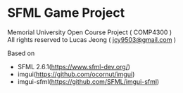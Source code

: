 ﻿# SFML Game Project
Memorial University Open Course Project ( COMP4300 )  
All rights reserved to Lucas Jeong ( jcy9503@gmail.com )

Based on
- SFML 2.6.1(https://www.sfml-dev.org/)
- imgui(https://github.com/ocornut/imgui)
- imgui-sfml(https://github.com/SFML/imgui-sfml)